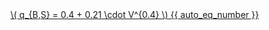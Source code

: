 <a href="/eco2_guide_center/1.%20ECO2%20Logic%20Guide/Hee1_Equation_List.html" class="equation-link" target="_blank" rel="noopener noreferrer">
  \( q_{B,S} = 0.4 + 0.21 \cdot V^{0.4} \) {{ auto_eq_number }}
</a>
